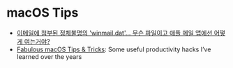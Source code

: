 macOS Tips
============

- [이메일에 첨부된 정체불명의 'winmail.dat'… 무슨 파일이고 애플 메일 앱에선 어떻게 여는거야?](http://macnews.tistory.com/5319)
- [Fabulous macOS Tips & Tricks](https://blog.sindresorhus.com/macos-tips-tricks-13046cf377f8#.1zxva51g8): Some useful productivity hacks I’ve learned over the years
